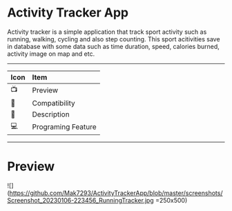 # Activity Tracker App
Activity tracker is a simple application that track sport activity such as running, walking, cycling and also step counting. This sport acitivities save in database
with some data such as time duration, speed, calories burned, activity image on map and etc.  

--------------------------------------------------------------------------------------------------------------------------------------------------------------
|    Icon    |      Item    |
| :-------- | :------- |
|    📺    |      Preview    |
|     📱    |    Compatibility |
|    📣    |    Description |
|    💻    |  Programing Feature |
--------------------------------------------------------------------------------------------------------------------------------------------------------------
# Preview 
![](https://github.com/Mak7293/ActivityTrackerApp/blob/master/screenshots/Screenshot_20230106-223456_RunningTracker.jpg =250x500)

